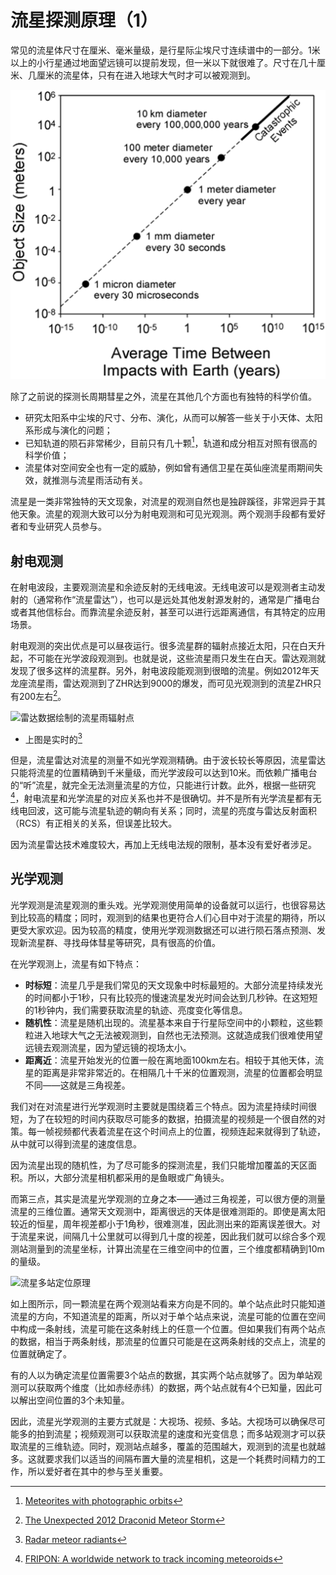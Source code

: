 # 流星探测原理（1）

常见的流星体尺寸在厘米、毫米量级，是行星际尘埃尺寸连续谱中的一部分。1米以上的小行星通过地面望远镜可以提前发现，但一米以下就很难了。尺寸在几十厘米、几厘米的流星体，只有在进入地球大气时才可以被观测到。

![](image/20221003174633.png)  

除了之前说的探测长周期彗星之外，流星在其他几个方面也有独特的科学价值。

* 研究太阳系中尘埃的尺寸、分布、演化，从而可以解答一些关于小天体、太阳系形成与演化的问题；
* 已知轨道的陨石非常稀少，目前只有几十颗[^1]，轨道和成分相互对照有很高的科学价值；
* 流星体对空间安全也有一定的威胁，例如曾有通信卫星在英仙座流星雨期间失效，就推测与流星雨活动有关。

流星是一类非常独特的天文现象，对流星的观测自然也是独辟蹊径，非常迥异于其他天象。流星的观测大致可以分为射电观测和可见光观测。两个观测手段都有爱好者和专业研究人员参与。

## 射电观测

在射电波段，主要观测流星和余迹反射的无线电波。无线电波可以是观测者主动发射的（通常称作“流星雷达”），也可以是远处其他发射源发射的，通常是广播电台或者其他信标台。而靠流星余迹反射，甚至可以进行远距离通信，有其特定的应用场景。

射电观测的突出优点是可以昼夜运行。很多流星群的辐射点接近太阳，只在白天升起，不可能在光学波段观测到。也就是说，这些流星雨只发生在白天。雷达观测就发现了很多这样的流星群。另外，射电波段能观测到很暗的流星。例如2012年天龙座流星雨，雷达观测到了ZHR达到9000的爆发，而可见光观测到的流星ZHR只有200左右[^2]。

![雷达数据绘制的流星雨辐射点](https://fireballs.ndc.nasa.gov/cmor-radiants/skymap-activity.png)  

* 上图是实时的[^3]

但是，流星雷达对流星的测量不如光学观测精确。由于波长较长等原因，流星雷达只能将流星的位置精确到千米量级，而光学波段可以达到10米。而依赖广播电台的“听”流星，就完全无法测量流星的方位，只能进行计数。此外，根据一些研究[^4]，射电流星和光学流星的对应关系也并不是很确切。并不是所有光学流星都有无线电回波，这可能与流星轨迹的朝向有关系；同时，流星的亮度与雷达反射面积（RCS）有正相关的关系，但误差比较大。

因为流星雷达技术难度较大，再加上无线电法规的限制，基本没有爱好者涉足。

## 光学观测

光学观测是流星观测的重头戏。光学观测使用简单的设备就可以运行，也很容易达到比较高的精度；同时，观测到的结果也更符合人们心目中对于流星的期待，所以更受大家欢迎。因为较高的精度，使用光学观测数据还可以进行陨石落点预测、发现新流星群、寻找母体彗星等研究，具有很高的价值。

在光学观测上，流星有如下特点：

* **时标短**：流星几乎是我们常见的天文现象中时标最短的。大部分流星持续发光的时间都小于1秒，只有比较亮的慢速流星发光时间会达到几秒钟。在这短短的1秒钟内，我们需要获取流星的轨迹、亮度变化等信息。
* **随机性**：流星是随机出现的。流星基本来自于行星际空间中的小颗粒，这些颗粒进入地球大气之无法被观测到，自然也无法预测。这就造成我们很难使用望远镜去观测流星，因为望远镜的视场太小。
* **距离近**：流星开始发光的位置一般在离地面100km左右。相较于其他天体，流星的距离是非常非常近的。在相隔几十千米的位置观测，流星的位置都会明显不同——这就是三角视差。

我们对在对流星进行光学观测时主要就是围绕着三个特点。因为流星持续时间很短，为了在较短的时间内获取尽可能多的数据，拍摄流星的视频是一个很自然的对策。每一帧视频都代表着流星在这个时间点上的位置，视频连起来就得到了轨迹，从中就可以得到流星的速度信息。

因为流星出现的随机性，为了尽可能多的探测流星，我们只能增加覆盖的天区面积。所以，大部分流星相机都采用的是鱼眼或广角镜头。

而第三点，其实是流星光学观测的立身之本——通过三角视差，可以很方便的测量流星的三维位置。通常天文观测中，距离很远的天体是很难测距的。即使是离太阳较近的恒星，周年视差都小于1角秒，很难测准，因此测出来的距离误差很大。对于流星来说，间隔几十公里就可以得到几十度的视差，因此我们就可以综合多个观测站测量到的流星坐标，计算出流星在三维空间中的位置，三个维度都精确到10m的量级。

![流星多站定位原理](image/20220927052745.png)  

如上图所示，同一颗流星在两个观测站看来方向是不同的。单个站点此时只能知道流星的方向，不知道流星的距离，所以对于单个站点来说，流星可能的位置在空间中构成一条射线，流星可能在这条射线上的任意一个位置。但如果我们有两个站点的数据，相当于两条射线，那流星的位置只可能是在这两条射线的交点上，流星的位置就确定了。

有的人以为确定流星位置需要3个站点的数据，其实两个站点就够了。因为单站观测可以获取两个维度（比如赤经赤纬）的数据，两个站点就有4个已知量，因此可以解出空间位置的3个未知量。

因此，流星光学观测的主要方式就是：大视场、视频、多站。大视场可以确保尽可能多的拍到流星；视频观测可以获取流星的速度和光变信息；而多站观测才可以获取流星的三维轨迹。同时，观测站点越多，覆盖的范围越大，观测到的流星也就越多。这就要求我们以适当的间隔布置大量的流星相机，这是一个耗费时间精力的工作，所以爱好者在其中的参与至关重要。

[^1]:[Meteorites with photographic orbits](https://www.meteoriteorbits.info/)

[^2]:[The Unexpected 2012 Draconid Meteor Storm](https://arxiv.org/abs/1311.1733)

[^3]:[Radar meteor radiants](https://fireballs.ndc.nasa.gov/cmor-radiants/)

[^4]:[FRIPON: A worldwide network to track incoming meteoroids](https://www.aanda.org/articles/aa/full_html/2020/12/aa38649-20/aa38649-20.html)